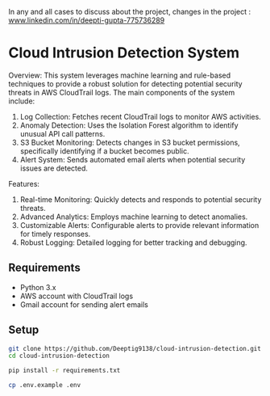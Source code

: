 In any and all cases to discuss about the project, changes in the project : www.linkedin.com/in/deepti-gupta-775736289

# Cloud Intrusion Detection System
Overview:
This system leverages machine learning and rule-based techniques to provide a robust solution for detecting potential security threats in AWS CloudTrail logs. The main components of the system include:
1) Log Collection: Fetches recent CloudTrail logs to monitor AWS activities.
2) Anomaly Detection: Uses the Isolation Forest algorithm to identify unusual API call patterns.
3) S3 Bucket Monitoring: Detects changes in S3 bucket permissions, specifically identifying if a bucket becomes public.
4) Alert System: Sends automated email alerts when potential security issues are detected.

Features:
1) Real-time Monitoring: Quickly detects and responds to potential security threats.
2) Advanced Analytics: Employs machine learning to detect anomalies.
3) Customizable Alerts: Configurable alerts to provide relevant information for timely responses.
4) Robust Logging: Detailed logging for better tracking and debugging.

## Requirements

- Python 3.x
- AWS account with CloudTrail logs
- Gmail account for sending alert emails

## Setup

```bash
git clone https://github.com/Deeptig9138/cloud-intrusion-detection.git
cd cloud-intrusion-detection

pip install -r requirements.txt

cp .env.example .env

